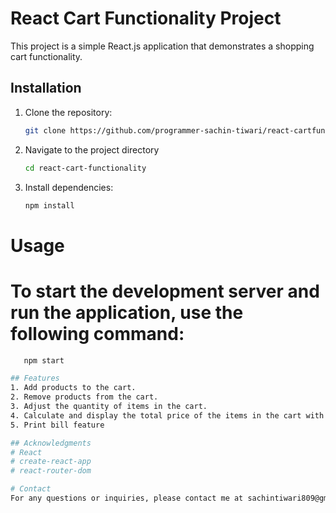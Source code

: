 # React Cart Functionality Project

This project is a simple React.js application that demonstrates a shopping cart functionality.

## Installation

1. Clone the repository:

   ```bash
   git clone https://github.com/programmer-sachin-tiwari/react-cartfunctionality.git

2. Navigate to the project directory
   ```bash
   cd react-cart-functionality
3. Install dependencies:
   ```bash
   npm install

# Usage
# To start the development server and run the application, use the following command:
```bash
   npm start

## Features
1. Add products to the cart.
2. Remove products from the cart.
3. Adjust the quantity of items in the cart.
4. Calculate and display the total price of the items in the cart with discount
5. Print bill feature

## Acknowledgments
# React
# create-react-app
# react-router-dom

# Contact
For any questions or inquiries, please contact me at sachintiwari809@gmail.com.

